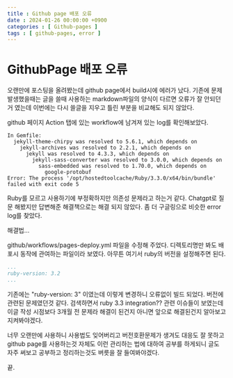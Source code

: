 ```yaml
---
title : Github page 배포 오류
date : 2024-01-26 00:00:00 +0900
categories : [ Github-pages ]
tags : [ github-pages, error ]
---
```


# GithubPage 배포 오류

 오랜만에 포스팅을 올려봤는데 github page에서 build시에 에러가 났다.
 기존에 문제발생했을때는 글을 쓸때 사용하는 markdown파일의 양식이 다르면 오류가 잘 안되던거 였는데 이번에는 다시 쓸글을 지우고 틀린 부분을 비교해도 되지 않았다.


github 페이지 Action 탭에 있는 workflow에 남겨져 있는 log를 확인해보았다.

```
In Gemfile:
  jekyll-theme-chirpy was resolved to 5.6.1, which depends on
    jekyll-archives was resolved to 2.2.1, which depends on
      jekyll was resolved to 4.3.3, which depends on
        jekyll-sass-converter was resolved to 3.0.0, which depends on
          sass-embedded was resolved to 1.70.0, which depends on
            google-protobuf
Error: The process '/opt/hostedtoolcache/Ruby/3.3.0/x64/bin/bundle' failed with exit code 5
```

Ruby를 모르고 사용하기에 부정확하지만 의존성 문제라고 하는거 같다. Chatgpt로 질문 해봤지만 답변해준 해결책으로는 해결 되지 않았다.
좀 더 구글링으로 비슷한 error log를 찾았다.

해결법...

github/workflows/pages-deploy.yml 파일을 수정해 주었다.
디렉토리명만 봐도 배포시 동작에 관여하는 파일이라 보였다. 아무튼 여기서 ruby의 버전을 설정해주면 된다.

```yml
...
ruby-version: 3.2
...
```

기존에는 "ruby-version: 3" 이였는데 이렇게 변경하니 오류없이 빌드 되었다. 버전에 관련된 문제였던것 같다. 검색하면서 ruby 3.3 integration?? 관련 이슈들이 보였는데 이글 작성 시점보다 3개월 전 문제라 해결이 된건지 아니면 앞으로 해결된건지 알아보고 지켜봐야겠다.

너무 오랜만에 사용하니 사용법도 잊어버리고 버전호환문제가 생겨도 대응도 잘 못하고 github page를 사용하는것 자체도 이런 관리하는 법에 대하여 공부를 하게되니 글도 자주 써보고 공부하고 정리하는것도 버릇을 잘 들여봐야겠다.

끝.
